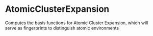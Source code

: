 # AtomicClusterExpansion
Computes the basis functions for Atomic Cluster Expansion, which will serve as fingerprints to distinguish atomic environments
